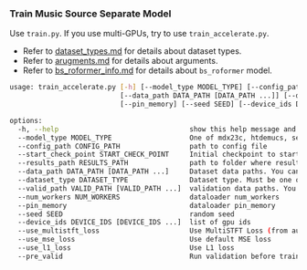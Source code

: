 ### Train Music Source Separate Model

Use `train.py`. If you use multi-GPUs, try to use `train_accelerate.py`.

- Refer to [dataset_types.md](dataset_types.md) for details about dataset types. 
- Refer to [arugments.md](arguments.md) for details about arguments. 
- Refer to [bs_roformer_info.md](bs_roformer_info.md) for details about `bs_roformer` model.

```bash
usage: train_accelerate.py [-h] [--model_type MODEL_TYPE] [--config_path CONFIG_PATH] [--start_check_point START_CHECK_POINT] [--results_path RESULTS_PATH]
                           [--data_path DATA_PATH [DATA_PATH ...]] [--dataset_type DATASET_TYPE] [--valid_path VALID_PATH [VALID_PATH ...]] [--num_workers NUM_WORKERS]
                           [--pin_memory] [--seed SEED] [--device_ids DEVICE_IDS [DEVICE_IDS ...]] [--use_multistft_loss] [--use_mse_loss] [--use_l1_loss] [--pre_valid]

options:
  -h, --help                                show this help message and exit
  --model_type MODEL_TYPE                   One of mdx23c, htdemucs, segm_models, mel_band_roformer, bs_roformer, swin_upernet, bandit
  --config_path CONFIG_PATH                 path to config file
  --start_check_point START_CHECK_POINT     Initial checkpoint to start training
  --results_path RESULTS_PATH               path to folder where results will be stored (weights, metadata)
  --data_path DATA_PATH [DATA_PATH ...]     Dataset data paths. You can provide several folders.
  --dataset_type DATASET_TYPE               Dataset type. Must be one of: 1, 2, 3 or 4. Details here: https://github.com/ZFTurbo/Music-Source-Separation-Training/blob/main/docs/dataset_types.md
  --valid_path VALID_PATH [VALID_PATH ...]  validation data paths. You can provide several folders.
  --num_workers NUM_WORKERS                 dataloader num_workers
  --pin_memory                              dataloader pin_memory
  --seed SEED                               random seed
  --device_ids DEVICE_IDS [DEVICE_IDS ...]  list of gpu ids
  --use_multistft_loss                      Use MultiSTFT Loss (from auraloss package)
  --use_mse_loss                            Use default MSE loss
  --use_l1_loss                             Use L1 loss
  --pre_valid                               Run validation before training
```